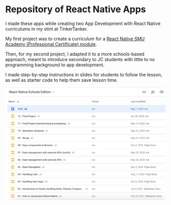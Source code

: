 # Repository of React Native Apps

I made these apps while creating two App Development with React Native curriculums in my stint at TinkerTanker. 

My first project was to create a curriculum for a [React Native SMU Academy (Professional Certificate) module](https://academy.smu.edu.sg/introduction-mobile-app-development-4051). 

Then, for my second project, I adapted it to a more schools-based approach, meant to introduce secondary to JC students with little to no programming background to app development.

I made step-by-step instructions in slides for students to follow the lesson, as well as starter code to help them save lesson time. 

<img src="https://github.com/rebeccacxy/react-native-curriculum/blob/main/reactnative-slides.png" width="800" height="auto"></img>

